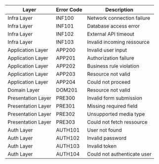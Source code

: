 | Layer              | Error Code | Description                |
| ------------------ | ---------- | -------------------------- |
| Infra Layer        | INF100     | Network connection failure |
| Infra Layer        | INF101     | Database access error      |
| Infra Layer        | INF102     | External API timeout       |
| Infra Layer        | INF103     | Invalid incoming ressource |
| Application Layer  | APP200     | Invalid user input         |
| Application Layer  | APP201     | Authorization failure      |
| Application Layer  | APP202     | Business rule violation    |
| Application Layer  | APP203     | Resource not valid         |
| Application Layer  | APP204     | Could not proceed          |
| Domain Layer       | DOM201     | Resource not valid         |
| Presentation Layer | PRE300     | Invalid form submission    |
| Presentation Layer | PRE301     | Missing required field     |
| Presentation Layer | PRE302     | Unsupported media type     |
| Presentation Layer | PRE303     | Could not fetch ressource  |
| Auth Layer         | AUTH101    | User not found             |
| Auth Layer         | AUTH102    | Invalid password           |
| Auth Layer         | AUTH103    | Invalid token              |
| Auth Layer         | AUTH104    | Could not authenticate user|
